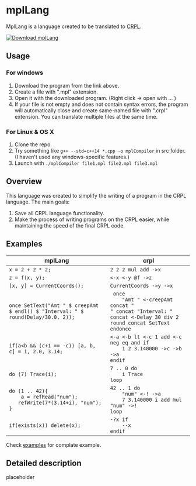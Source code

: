 # mplLang
MplLang is a language created to be translated to [CRPL](https://knucklecracker.com/wiki/doku.php?id=crpl:overview).

[![Download mplLang](https://a.fsdn.com/con/app/sf-download-button)](https://sourceforge.net/projects/mpllang/files/latest/download)

## Usage
### For windows
1. Download the program from the link above.
2. Create a file with ".mpl" extension.
3. Open it with the downloaded program. (Right click -> open with ... )
4. If your file is not empty and does not contain syntax errors, the program will automatically close and create same-named file with ".crpl" extension.
You can translate multiple files at the same time.

### For Linux & OS X
1. Clone the repo.
2. Try something like `g++ --std=c++14 *.cpp -o mplCompiler` in src folder. (I haven't used any windows-specific features.)
3. Launch with `./mplCompiler file1.mpl file2.mpl file3.mpl`

## Overview
This language was created to simplify the writing of a program in the CRPL language.
The main goals:
1. Save all CRPL language functionality.
2. Make the process of writing programs on the CRPL easier, while maintaining the speed of the final CRPL code.

## Examples

| mplLang | crpl |
| - | - |
| ```x = 2 + 2 * 2;``` | ```2 2 2 mul add ->x``` |
| ```z = f(x, y);``` | ```<-x <-y @f ->z``` |
| ```[x, y] = CurrentCoords();``` | ```CurrentCoords ->y ->x``` |
| ```once SetText("Amt " $ creepAmt $ endl() $ "Interval: " $ round(Delay/30.0, 2));``` | ``` once```<br>```    "Amt " <-creepAmt concat "```<br>```" concat "Interval: " concat <-Delay 30 div 2 round concat SetText```<br>```endonce``` |
| ```if(a<b && (c+1 == -c)) [a, b, c] = 1, 2.0, 3.14; ``` | ```<-a <-b lt <-c 1 add <-c neg eq and if```<br>```    1 2 3.140000 ->c ->b ->a```<br>```endif``` |
| ```do (7) Trace(i);``` | ```7 .. 0 do```<br>```    i Trace```<br>```loop``` |
| ```do (1 .. 42){```<br>```	a = refRead("num");```<br>```	refWrite(7*(3.14+i), "num");```<br>```}``` | ```42 .. 1 do```<br>```    "num" <-! ->a```<br>```    7 3.140000 i add mul "num" ->!```<br>```loop``` |
| ```if(exists(x)) delete(x);``` | ```-?x if```<br>```    --x```<br>```endif``` |

Check [examples](https://github.com/Arin112/mplLang/tree/master/examples) for complate example.
## Detailed description
placeholder
